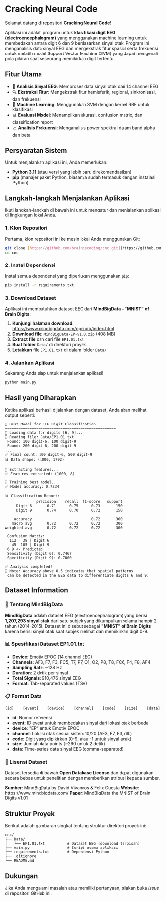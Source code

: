 # Cracking Neural Code

Selamat datang di repositori **Cracking Neural Code**!

Aplikasi ini adalah program untuk **klasifikasi digit EEG (electroencephalogram)** yang menggunakan machine learning untuk membedakan antara digit 6 dan 9 berdasarkan sinyal otak. Program ini menganalisis data sinyal EEG dan mengekstrak fitur spasial serta frekuensi untuk melatih model Support Vector Machine (SVM) yang dapat mengenali pola pikiran saat seseorang memikirkan digit tertentu.

## Fitur Utama

- 🧠 **Analisis Sinyal EEG**: Memproses data sinyal otak dari 14 channel EEG
- 🔍 **Ekstraksi Fitur**: Mengekstrak fitur hemisferik, regional, sinkronisasi, dan frekuensi
- 🤖 **Machine Learning**: Menggunakan SVM dengan kernel RBF untuk klasifikasi
- 📊 **Evaluasi Model**: Menampilkan akurasi, confusion matrix, dan classification report
- 📈 **Analisis Frekuensi**: Menganalisis power spektral dalam band alpha dan beta


## Persyaratan Sistem

Untuk menjalankan aplikasi ini, Anda memerlukan:

* **Python 3.11** (atau versi yang lebih baru direkomendasikan)
* **pip** (manajer paket Python, biasanya sudah termasuk dengan instalasi Python)


## Langkah-langkah Menjalankan Aplikasi

Ikuti langkah-langkah di bawah ini untuk mengatur dan menjalankan aplikasi di lingkungan lokal Anda.

### 1. Klon Repositori

Pertama, klon repositori ini ke mesin lokal Anda menggunakan Git:

```bash
git clone [https://github.com/braindecoding/cnc.git](https://github.com/braindecoding/cnc.git)
cd cnc
```

### 2. Instal Dependensi

Instal semua dependensi yang diperlukan menggunakan `pip`:

```bash
pip install -r requirements.txt
```

### 3. Download Dataset

Aplikasi ini membutuhkan dataset EEG dari **MindBigData - "MNIST" of Brain Digits**:

1. **Kunjungi halaman download**: https://www.mindbigdata.com/opendb/index.html
2. **Download file**: `MindBigData-EP-v1.0.zip` (408 MB)
3. **Extract file** dan cari file `EP1.01.txt`
4. **Buat folder** `Data/` di direktori proyek
5. **Letakkan** file `EP1.01.txt` di dalam folder `Data/`

### 4. Jalankan Aplikasi

Sekarang Anda siap untuk menjalankan aplikasi!

```bash
python main.py
```

## Hasil yang Diharapkan

Ketika aplikasi berhasil dijalankan dengan dataset, Anda akan melihat output seperti:

```
🚀 Best Model for EEG Digit Classification
==================================================
📂 Loading data for digits [6, 9]...
📖 Reading file: Data/EP1.01.txt
 Found: 100 digit-6, 100 digit-9
 Found: 200 digit-6, 200 digit-9
...
✅ Final count: 500 digit-6, 500 digit-9
📊 Data shape: (1000, 1792)

🧩 Extracting features...
✅ Features extracted: (1000, 8)

🤖 Training best model...
✅ Model accuracy: 0.7234

📊 Classification Report:
              precision    recall  f1-score   support
     Digit 6       0.71      0.75      0.73       150
     Digit 9       0.74      0.70      0.72       150

    accuracy                           0.72       300
   macro avg       0.72      0.72      0.72       300
weighted avg       0.72      0.72      0.72       300

 Confusion Matrix:
  112   38 | Digit 6
   45  105 | Digit 9
 6 9 <- Predicted
 Sensitivity (Digit 6): 0.7467
 Specificity (Digit 9): 0.7000

✅ Analysis completed!
🎯 Note: Accuracy above 0.5 indicates that spatial patterns
 can be detected in the EEG data to differentiate digits 6 and 9.
```

## Dataset Information

### 🧠 Tentang MindBigData

**MindBigData** adalah dataset EEG (electroencephalogram) yang berisi **1,207,293 sinyal otak** dari satu subjek yang dikumpulkan selama hampir 2 tahun (2014-2015). Dataset ini disebut sebagai **"MNIST" of Brain Digits** karena berisi sinyal otak saat subjek melihat dan memikirkan digit 0-9.

### 📊 Spesifikasi Dataset EP1.01.txt

- **Device**: Emotiv EPOC (14 channel EEG)
- **Channels**: AF3, F7, F3, FC5, T7, P7, O1, O2, P8, T8, FC6, F4, F8, AF4
- **Sampling Rate**: ~128 Hz
- **Duration**: 2 detik per sinyal
- **Total Signals**: 910,476 sinyal EEG
- **Format**: Tab-separated values (TSV)

### 📋 Format Data

```
[id]    [event]    [device]    [channel]    [code]    [size]    [data]
```

- **id**: Nomor referensi
- **event**: ID event untuk membedakan sinyal dari lokasi otak berbeda
- **device**: "EP" untuk Emotiv EPOC
- **channel**: Lokasi otak sesuai sistem 10/20 (AF3, F7, F3, dll.)
- **code**: Digit yang dipikirkan (0-9, atau -1 untuk sinyal acak)
- **size**: Jumlah data points (~260 untuk 2 detik)
- **data**: Time-series data sinyal EEG (comma-separated)

### 📜 Lisensi Dataset

Dataset tersedia di bawah **Open Database License** dan dapat digunakan secara bebas untuk penelitian dengan memberikan atribusi kepada sumber.

**Sumber**: MindBigData by David Vivancos & Felix Cuesta
**Website**: https://www.mindbigdata.com/
**Paper**: [MindBigData the MNIST of Brain Digits v1.01](https://www.researchgate.net/publication/281817951_MindBigData_the_MNIST_of_Brain_Digits_v101)

## Struktur Proyek

Berikut adalah gambaran singkat tentang struktur direktori proyek ini:

```
cnc/
├── Data/
│   └── EP1.01.txt          # Dataset EEG (download terpisah)
├── main.py                 # Script utama aplikasi
├── requirements.txt        # Dependensi Python
├── .gitignore
└── README.md
```


## Dukungan

Jika Anda mengalami masalah atau memiliki pertanyaan, silakan buka *issue* di repositori GitHub ini.
